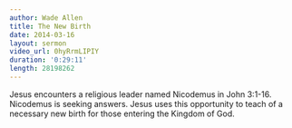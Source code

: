 ```yaml
---
author: Wade Allen
title: The New Birth
date: 2014-03-16
layout: sermon
video_url: 0hyRrmLIPIY
duration: '0:29:11'
length: 28198262
---
```


Jesus encounters a religious leader named Nicodemus in John 3:1-16. Nicodemus is seeking answers. Jesus uses this opportunity to teach of a necessary new birth for those entering the Kingdom of God.
